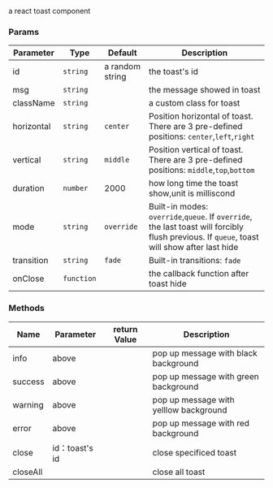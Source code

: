 a react toast component

### Params

Parameter | Type |Default| Description
--------- | ---- | ------|-----------
id | `string` | a random string | the toast's id
msg | `string` |  | the message showed in toast
className | `string` | | a custom class for toast
horizontal | `string` | `center` | Position horizontal of toast. There are 3 pre-defined positions: `center`,`left`,`right`
vertical | `string` | `middle` | Position vertical of toast. There are 3 pre-defined positions: `middle`,`top`,`bottom`
duration | `number` | 2000 | how long time the toast show,unit is milliscond
mode | `string` | `override` | Built-in modes: `override`,`queue`. If `override`, the last toast will forcibly flush previous. If `queue`, toast will show after last hide
transition | `string` | `fade` | Built-in transitions: `fade`
onClose | `function` |  | the callback function after toast hide

### Methods

Name | Parameter | return Value | Description
--------- | ---------- | -----------|-----------
info | above |  | pop up message with black background
success | above |  | pop up message with green background
warning | above | | pop up message with yelllow background
error | above |  | pop up message with red background
close | id：toast's id | | close specificed toast
closeAll |   |  | close all toast
